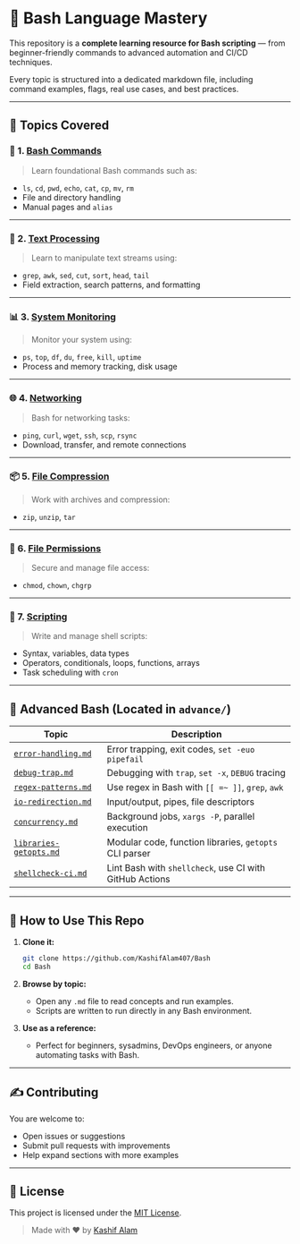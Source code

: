 # 🐚 Bash Language Mastery

This repository is a **complete learning resource for Bash scripting** — from beginner-friendly commands to advanced automation and CI/CD techniques.

Every topic is structured into a dedicated markdown file, including command examples, flags, real use cases, and best practices.

---

## 📂 Topics Covered

### 🔰 1. [Bash Commands](Bash_command.md)
> Learn foundational Bash commands such as:
- `ls`, `cd`, `pwd`, `echo`, `cat`, `cp`, `mv`, `rm`
- File and directory handling
- Manual pages and `alias`

---

### 📄 2. [Text Processing](Text_Processing.md)
> Learn to manipulate text streams using:
- `grep`, `awk`, `sed`, `cut`, `sort`, `head`, `tail`
- Field extraction, search patterns, and formatting

---

### 📊 3. [System Monitoring](System_Monitoring.md)
> Monitor your system using:
- `ps`, `top`, `df`, `du`, `free`, `kill`, `uptime`
- Process and memory tracking, disk usage

---

### 🌐 4. [Networking](Networking.md)
> Bash for networking tasks:
- `ping`, `curl`, `wget`, `ssh`, `scp`, `rsync`
- Download, transfer, and remote connections

---

### 📦 5. [File Compression](File_Compression.md)
> Work with archives and compression:
- `zip`, `unzip`, `tar`

---

### 🔐 6. [File Permissions](File_Permissions.md)
> Secure and manage file access:
- `chmod`, `chown`, `chgrp`

---

### 📜 7. [Scripting](Scripting.md)
> Write and manage shell scripts:
- Syntax, variables, data types
- Operators, conditionals, loops, functions, arrays
- Task scheduling with `cron`

---

## 🧠 Advanced Bash (Located in `advance/`)

| Topic | Description |
|-------|-------------|
| [`error-handling.md`](Advance/Error_Handling.md) | Error trapping, exit codes, `set -euo pipefail` |
| [`debug-trap.md`](Advance/Debug_Trap.md) | Debugging with `trap`, `set -x`, `DEBUG` tracing |
| [`regex-patterns.md`](Advance/Regex_Patterns.md) | Use regex in Bash with `[[ =~ ]]`, `grep`, `awk` |
| [`io-redirection.md`](Advance/IO_redirection.md) | Input/output, pipes, file descriptors |
| [`concurrency.md`](Advance/Concurrency.md) | Background jobs, `xargs -P`, parallel execution |
| [`libraries-getopts.md`](Advance/Libraries_getopts.md) | Modular code, function libraries, `getopts` CLI parser |
| [`shellcheck-ci.md`](Advance/Shellcheck.md) | Lint Bash with `shellcheck`, use CI with GitHub Actions |

---

## 🚀 How to Use This Repo

1. **Clone it:**
   ```bash
   git clone https://github.com/KashifAlam407/Bash
   cd Bash
   ```

2. **Browse by topic:**
   - Open any `.md` file to read concepts and run examples.
   - Scripts are written to run directly in any Bash environment.

3. **Use as a reference:**
   - Perfect for beginners, sysadmins, DevOps engineers, or anyone automating tasks with Bash.

---

## ✍️ Contributing

You are welcome to:
- Open issues or suggestions
- Submit pull requests with improvements
- Help expand sections with more examples

---

## 📜 License

This project is licensed under the [MIT License](LICENSE).

> Made with ❤️ by [Kashif Alam](https://github.com/KashifAlam407)
